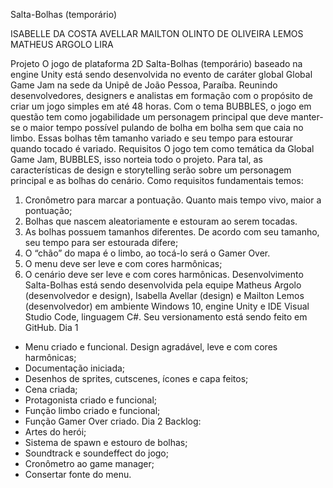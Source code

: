 Salta-Bolhas (temporário)

ISABELLE DA COSTA AVELLAR
MAILTON OLINTO DE OLIVEIRA LEMOS
MATHEUS ARGOLO LIRA

Projeto
O jogo de plataforma 2D Salta-Bolhas (temporário) baseado na engine Unity está sendo desenvolvida no evento de caráter global Global Game Jam na sede da Unipê de João Pessoa, Paraíba. Reunindo desenvolvedores, designers e analistas em formação com o propósito de criar um jogo simples em até 48 horas.
Com o tema BUBBLES, o jogo em questão tem como jogabilidade um personagem principal que deve manter-se o maior tempo possível pulando de bolha em bolha sem que caia no limbo. Essas bolhas têm tamanho variado e seu tempo para estourar quando tocado é variado.
Requisitos
O jogo tem como temática da Global Game Jam, BUBBLES, isso norteia todo o projeto. Para tal, as características de design e storytelling serão sobre um personagem principal e as bolhas do cenário. Como requisitos fundamentais temos:
1.	Cronômetro para marcar a pontuação. Quanto mais tempo vivo, maior a pontuação;
2.	Bolhas que nascem aleatoriamente e estouram ao serem tocadas.
3.	As bolhas possuem tamanhos diferentes. De acordo com seu tamanho, seu tempo para ser estourada difere;
4.	O “chão” do mapa é o limbo, ao tocá-lo será o Gamer Over.
5.	O menu deve ser leve e com cores harmônicas;
6.	O cenário deve ser leve e com cores harmônicas.
Desenvolvimento
Salta-Bolhas está sendo desenvolvida pela equipe Matheus Argolo (desenvolvedor e design), Isabella Avellar (design) e Mailton Lemos (desenvolvedor) em ambiente Windows 10, engine Unity e IDE Visual Studio Code, linguagem C#. Seu versionamento está sendo feito em GitHub.
Dia 1
- Menu criado e funcional. Design agradável, leve e com cores harmônicas;
- Documentação iniciada;
- Desenhos de sprites, cutscenes, ícones e capa feitos;
- Cena criada;
- Protagonista criado e funcional;
- Função limbo criado e funcional;
- Função Gamer Over criado.
Dia 2
Backlog:
- Artes do herói;
- Sistema de spawn e estouro de bolhas;
- Soundtrack e soundeffect do jogo;
- Cronômetro ao game manager;
- Consertar fonte do menu.
